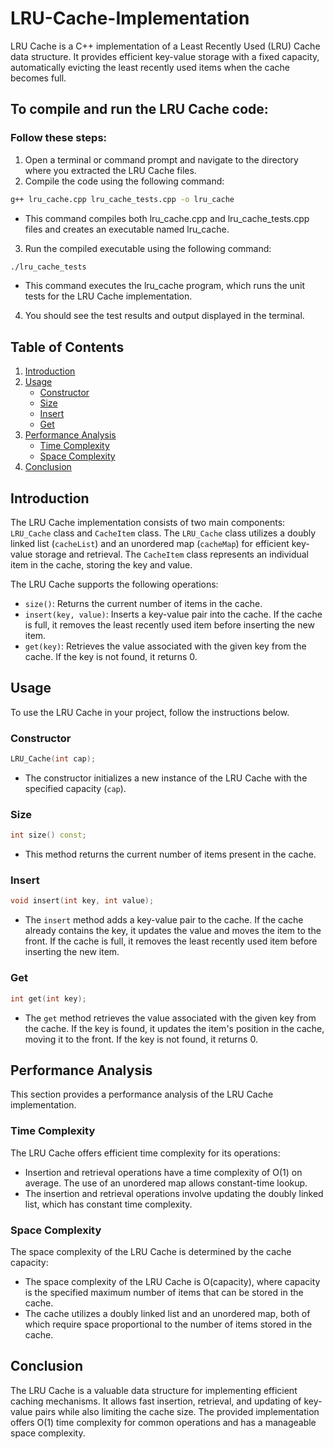 # LRU-Cache-Implementation
LRU Cache is a C++ implementation of a Least Recently Used (LRU) Cache data structure. It provides efficient key-value storage with a fixed capacity, automatically evicting the least recently used items when the cache becomes full.

## To compile and run the LRU Cache code:
### Follow these steps:
1. Open a terminal or command prompt and navigate to the directory where you extracted the LRU Cache files.
2. Compile the code using the following command:
```bash
g++ lru_cache.cpp lru_cache_tests.cpp -o lru_cache
```
- This command compiles both lru_cache.cpp and lru_cache_tests.cpp files and creates an executable named lru_cache.
3. Run the compiled executable using the following command:
```bash
./lru_cache_tests
```
- This command executes the lru_cache program, which runs the unit tests for the LRU Cache implementation.
4. You should see the test results and output displayed in the terminal.

## Table of Contents

1. [Introduction](#introduction)
2. [Usage](#usage)
   - [Constructor](#constructor)
   - [Size](#size)
   - [Insert](#insert)
   - [Get](#get)
3. [Performance Analysis](#performance-analysis)
   - [Time Complexity](#time-complexity)
   - [Space Complexity](#space-complexity)
4. [Conclusion](#conclusion)

## Introduction

The LRU Cache implementation consists of two main components: `LRU_Cache` class and `CacheItem` class. The `LRU_Cache` class utilizes a doubly linked list (`cacheList`) and an unordered map (`cacheMap`) for efficient key-value storage and retrieval. The `CacheItem` class represents an individual item in the cache, storing the key and value.

The LRU Cache supports the following operations:
- `size()`: Returns the current number of items in the cache.
- `insert(key, value)`: Inserts a key-value pair into the cache. If the cache is full, it removes the least recently used item before inserting the new item.
- `get(key)`: Retrieves the value associated with the given key from the cache. If the key is not found, it returns 0.

## Usage
To use the LRU Cache in your project, follow the instructions below.

### Constructor
```cpp
LRU_Cache(int cap);
```
- The constructor initializes a new instance of the LRU Cache with the specified capacity (`cap`).

### Size

```cpp
int size() const;
```
- This method returns the current number of items present in the cache.

### Insert

```cpp
void insert(int key, int value);
```
- The `insert` method adds a key-value pair to the cache. If the cache already contains the key, it updates the value and moves the item to the front. If the cache is full, it removes the least recently used item before inserting the new item.

### Get

```cpp
int get(int key);
```
- The `get` method retrieves the value associated with the given key from the cache. If the key is found, it updates the item's position in the cache, moving it to the front. If the key is not found, it returns 0.

## Performance Analysis

This section provides a performance analysis of the LRU Cache implementation.

### Time Complexity

The LRU Cache offers efficient time complexity for its operations:
- Insertion and retrieval operations have a time complexity of O(1) on average. The use of an unordered map allows constant-time lookup.
- The insertion and retrieval operations involve updating the doubly linked list, which has constant time complexity.

### Space Complexity

The space complexity of the LRU Cache is determined by the cache capacity:
- The space complexity of the LRU Cache is O(capacity), where capacity is the specified maximum number of items that can be stored in the cache.
- The cache utilizes a doubly linked list and an unordered map, both of which require space proportional to the number of items stored in the cache.


## Conclusion

The LRU Cache is a valuable data structure for implementing efficient caching mechanisms. It allows fast insertion, retrieval, and updating of key-value pairs while also limiting the cache size. The provided implementation offers O(1) time complexity for common operations and has a manageable space complexity.
